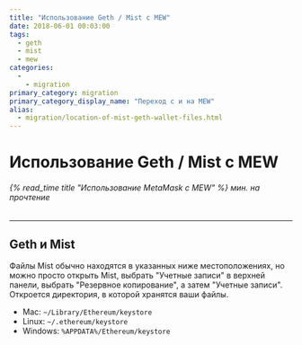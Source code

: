 ```yaml
---
title: "Использование Geth / Mist с MEW"
date: 2018-06-01 00:03:00
tags:
  - geth
  - mist
  - mew
categories:
  - 
    - migration
primary_category: migration
primary_category_display_name: "Переход с и на MEW"
alias:
  - migration/location-of-mist-geth-wallet-files.html
---
```


# **Использование Geth / Mist с MEW**

###### {% read_time title "Использование MetaMask с MEW" %} мин. на прочтение

* * *

## **Geth и Mist**

Файлы Mist обычно находятся в указанных ниже местоположениях, но можно просто открыть Mist, выбрать "Учетные записи" в верхней панели, выбрать "Резервное копирование", а затем "Учетные записи". Откроется директория, в которой хранятся ваши файлы.

-   Mac: `~/Library/Ethereum/keystore`
-   Linux: `~/.ethereum/keystore`
-   Windows: `%APPDATA%/Ethereum/keystore`
